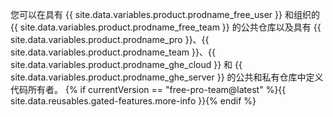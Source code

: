 您可以在具有 {{ site.data.variables.product.prodname_free_user }} 和组织的 {{ site.data.variables.product.prodname_free_team }} 的公共仓库以及具有 {{ site.data.variables.product.prodname_pro }}、{{ site.data.variables.product.prodname_team }}、{{ site.data.variables.product.prodname_ghe_cloud }} 和 {{ site.data.variables.product.prodname_ghe_server }} 的公共和私有仓库中定义代码所有者。 {% if currentVersion == "free-pro-team@latest" %}{{ site.data.reusables.gated-features.more-info }}{% endif %}
